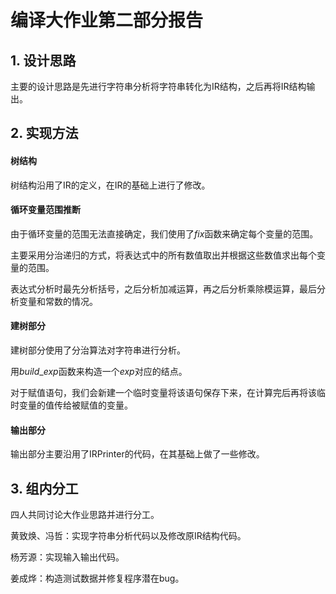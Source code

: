 # 编译大作业第二部分报告

## 1. 设计思路

主要的设计思路是先进行字符串分析将字符串转化为IR结构，之后再将IR结构输出。

## 2. 实现方法

#### 树结构

树结构沿用了IR的定义，在IR的基础上进行了修改。

#### 循环变量范围推断

由于循环变量的范围无法直接确定，我们使用了$fix$函数来确定每个变量的范围。

主要采用分治递归的方式，将表达式中的所有数值取出并根据这些数值求出每个变量的范围。

表达式分析时最先分析括号，之后分析加减运算，再之后分析乘除模运算，最后分析变量和常数的情况。

#### 建树部分

建树部分使用了分治算法对字符串进行分析。

用$build\_exp$函数来构造一个$exp$对应的结点。

对于赋值语句，我们会新建一个临时变量将该语句保存下来，在计算完后再将该临时变量的值传给被赋值的变量。

#### 输出部分

输出部分主要沿用了IRPrinter的代码，在其基础上做了一些修改。

## 3. 组内分工

四人共同讨论大作业思路并进行分工。

黄致焕、冯哲：实现字符串分析代码以及修改原IR结构代码。

杨芳源：实现输入输出代码。

姜成烨：构造测试数据并修复程序潜在bug。